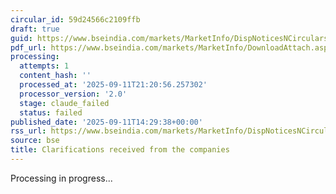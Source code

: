 ```yaml
---
circular_id: 59d24566c2109ffb
draft: true
guid: https://www.bseindia.com/markets/MarketInfo/DispNoticesNCirculars.aspx?Noticeid={96E5E721-5CCB-4AF5-8D0D-E9A0B7FF5A11}&noticeno=20250911-84&dt=09/11/2025&icount=84&totcount=91&flag=0
pdf_url: https://www.bseindia.com/markets/MarketInfo/DownloadAttach.aspx?id=20250911-84&attachedId=e1abf4fa-56a1-402a-bb4e-01bc0a933eeb
processing:
  attempts: 1
  content_hash: ''
  processed_at: '2025-09-11T21:20:56.257302'
  processor_version: '2.0'
  stage: claude_failed
  status: failed
published_date: '2025-09-11T14:29:38+00:00'
rss_url: https://www.bseindia.com/markets/MarketInfo/DispNoticesNCirculars.aspx?Noticeid={96E5E721-5CCB-4AF5-8D0D-E9A0B7FF5A11}&noticeno=20250911-84&dt=09/11/2025&icount=84&totcount=91&flag=0
source: bse
title: Clarifications received from the companies
---
```


Processing in progress...